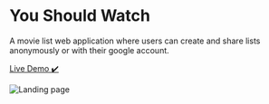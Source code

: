 # You Should Watch

A movie list web application where users can create and share lists anonymously or with their google account.

[Live Demo ✔️](https://briancurrie.github.io/you-should-watch/)

![Landing page](https://i.imgur.com/DaFTFeX.png)
